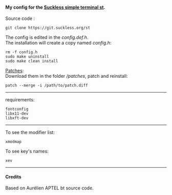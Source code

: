 #### My config for the [Suckless simple terminal st](https://st.suckless.org).

Source code :

    git clone https://git.suckless.org/st

The config is edited in the *config.def.h*.  
The installation will create a copy named *config.h*:

    rm -f config.h
    sudo make uninstall
    sudo make clean install

[Patches](https://st.suckless.org/patches/):  
Download them in the folder */patches*, patch and reinstall:

    patch --merge -i /path/to/patch.diff


---
requirements:

    fontconfig
    libx11-dev
    libxft-dev

---
To see the modifier list:

    xmodmap

To see key's names:

    xev


---
#### Credits
Based on Aurélien APTEL <aurelien dot aptel at gmail dot com> bt source code.
